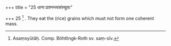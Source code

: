 +++
title = "25 धाना प्राश्नन्त्यसंस्यूताः"

+++
25 [^10] . They eat the (rice) grains which must not form one coherent mass.


[^10]:  Asaṃsyūtāḥ. Comp. Böhtlingk-Roth sv. saṃ-sīv.

